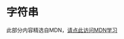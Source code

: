 # 字符串

此部分内容精选自MDN，[请点此访问MDN学习](https://developer.mozilla.org/zh-CN/docs/Learn/JavaScript/First_steps/Strings)
